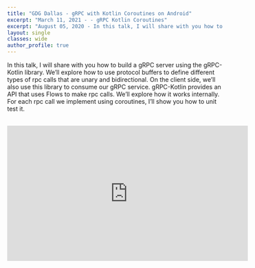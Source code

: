```yaml
---
title: "GDG Dallas - gRPC with Kotlin Coroutines on Android"
excerpt: "March 11, 2021 - - gRPC Kotlin Coroutines"
excerpt: "August 05, 2020 - In this talk, I will share with you how to build a gRPC server using the gRPC-Kotlin library. We’ll explore how to use protocol buffers to define different types of rpc calls that are unary and bidirectional."
layout: single
classes: wide
author_profile: true
---
```


In this talk, I will share with you how to build a gRPC server using the gRPC-Kotlin library. We’ll explore how to use protocol buffers to define different types of rpc calls that are unary and bidirectional. On the client side, we’ll also use this library to consume our gRPC service. gRPC-Kotlin provides an API that uses Flows to make rpc calls. We’ll explore how it works internally. For each rpc call we implement using coroutines, I’ll show you how to unit test it.

<br/>

<iframe width="560" height="315" src="https://www.youtube.com/embed/b5pEHXU_BjM" frameborder="0" allow="accelerometer; autoplay; clipboard-write; encrypted-media; gyroscope; picture-in-picture" allowfullscreen></iframe>

<script async class="speakerdeck-embed" data-id="6b5a4015397849959085664b3e807612" data-ratio="1.77777777777778" src="//speakerdeck.com/assets/embed.js"></script>
